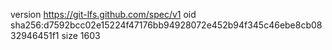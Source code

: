 version https://git-lfs.github.com/spec/v1
oid sha256:d7592bcc02e15224f47176bb94928072e452b94f345c46ebe8cb0832946451f1
size 1603
